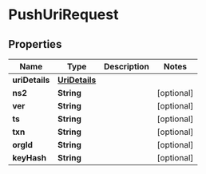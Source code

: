 

# PushUriRequest


## Properties

| Name | Type | Description | Notes |
|------------ | ------------- | ------------- | -------------|
|**uriDetails** | [**UriDetails**](UriDetails.md) |  |  |
|**ns2** | **String** |  |  [optional] |
|**ver** | **String** |  |  [optional] |
|**ts** | **String** |  |  [optional] |
|**txn** | **String** |  |  [optional] |
|**orgId** | **String** |  |  [optional] |
|**keyHash** | **String** |  |  [optional] |



